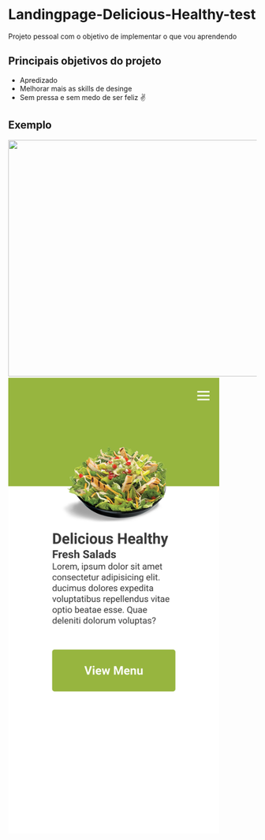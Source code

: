 # Landingpage-Delicious-Healthy-test

Projeto pessoal com o objetivo de implementar o que vou aprendendo

## Principais objetivos do projeto

- Apredizado
- Melhorar mais as skills de desinge
- Sem pressa e sem medo de ser feliz :v:

## Exemplo

<img src="./readme-img-1.gif" width="850" height="480">
<img src="./readme-img-2.png" width="428" height="926">
